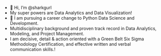 - 👋 Hi, I’m @sharkgurl
-  My super powers are Data Analytics and Data Visualization!
- 👀 I am pursuing a career change to Python Data Science and Development. 
- Multidisciplinary background and proven track record in Data Analytics, Modeling, and Project Management. 
- I am decisive, detail & action oriented with a Green Belt Six Sigma Methodology Certification, and effective written and verbal communication skills.!

<!---
sharkgurl/sharkgurl is a ✨ special ✨ repository because its `README.md` (this file) appears on your GitHub profile.
You can click the Preview link to take a look at your changes.
--->
